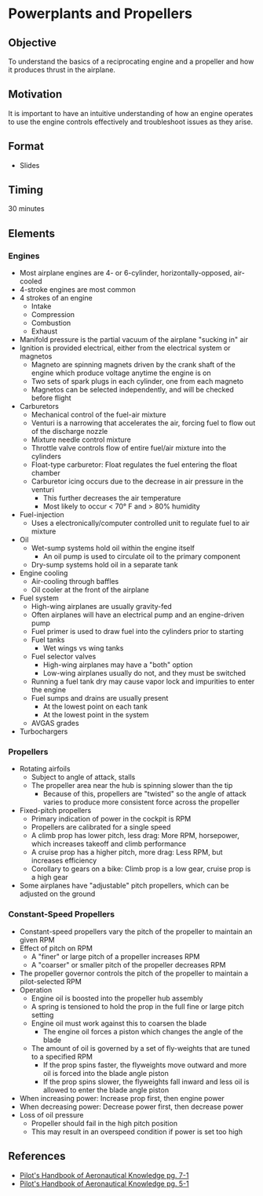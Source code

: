 # Powerplants and Propellers

## Objective

To understand the basics of a reciprocating engine and a propeller and how it produces thrust in the airplane.

## Motivation

It is important to have an intuitive understanding of how an engine operates to use the engine controls effectively and troubleshoot issues as they arise.

## Format

- Slides

## Timing

30 minutes

## Elements

### Engines

- Most airplane engines are 4- or 6-cylinder, horizontally-opposed, air-cooled
- 4-stroke engines are most common
- 4 strokes of an engine
  - Intake
  - Compression
  - Combustion
  - Exhaust
- Manifold pressure is the partial vacuum of the airplane "sucking in" air
- Ignition is provided electrical, either from the electrical system or magnetos
  - Magneto are spinning magnets driven by the crank shaft of the engine which produce voltage anytime the engine is on
  - Two sets of spark plugs in each cylinder, one from each magneto
  - Magnetos can be selected independently, and will be checked before flight
- Carburetors
  - Mechanical control of the fuel-air mixture
  - Venturi is a narrowing that accelerates the air, forcing fuel to flow out of the discharge nozzle
  - Mixture needle control mixture
  - Throttle valve controls flow of entire fuel/air mixture into the cylinders
  - Float-type carburetor: Float regulates the fuel entering the float chamber
  - Carburetor icing occurs due to the decrease in air pressure in the venturi
    - This further decreases the air temperature
    - Most likely to occur &lt; 70&deg; F and &gt; 80% humidity
- Fuel-injection
  - Uses a electronically/computer controlled unit to regulate fuel to air mixture
- Oil
  - Wet-sump systems hold oil within the engine itself
    - An oil pump is used to circulate oil to the primary component
  - Dry-sump systems hold oil in a separate tank
- Engine cooling
  - Air-cooling through baffles
  - Oil cooler at the front of the airplane
- Fuel system
  - High-wing airplanes are usually gravity-fed
  - Often airplanes will have an electrical pump and an engine-driven pump
  - Fuel primer is used to draw fuel into the cylinders prior to starting
  - Fuel tanks
    - Wet wings vs wing tanks
  - Fuel selector valves
    - High-wing airplanes may have a "both" option
    - Low-wing airplanes usually do not, and they must be switched
  - Running a fuel tank dry may cause vapor lock and impurities to enter the engine
  - Fuel sumps and drains are usually present
    - At the lowest point on each tank
    - At the lowest point in the system
  - AVGAS grades
- Turbochargers

### Propellers

- Rotating airfoils
  - Subject to angle of attack, stalls
  - The propeller area near the hub is spinning slower than the tip
    - Because of this, propellers are "twisted" so the angle of attack varies to produce more consistent force across the propeller
- Fixed-pitch propellers
  - Primary indication of power in the cockpit is RPM
  - Propellers are calibrated for a single speed
  - A climb prop has lower pitch, less drag: More RPM, horsepower, which increases takeoff and climb performance
  - A cruise prop has a higher pitch, more drag: Less RPM, but increases efficiency
  - Corollary to gears on a bike: Climb prop is a low gear, cruise prop is a high gear
- Some airplanes have "adjustable" pitch propellers, which can be adjusted on the ground

### Constant-Speed Propellers

- Constant-speed propellers vary the pitch of the propeller to maintain an given RPM
- Effect of pitch on RPM
  - A "finer" or large pitch of a propeller increases RPM
  - A "coarser" or smaller pitch of the propeller decreases RPM
- The propeller governor controls the pitch of the propeller to maintain a pilot-selected RPM
- Operation
  - Engine oil is boosted into the propeller hub assembly
  - A spring is tensioned to hold the prop in the full fine or large pitch setting
  - Engine oil must work against this to coarsen the blade
    - The engine oil forces a piston which changes the angle of the blade
  - The amount of oil is governed by a set of fly-weights that are tuned to a specified RPM
    - If the prop spins faster, the flyweights move outward and more oil is forced into the blade angle piston
    - If the prop spins slower, the flyweights fall inward and less oil is allowed to enter the blade angle piston
- When increasing power: Increase prop first, then engine power
- When decreasing power: Decrease power first, then decrease power
- Loss of oil pressure
  - Propeller should fail in the high pitch position
  - This may result in an overspeed condition if power is set too high

## References

- [Pilot's Handbook of Aeronautical Knowledge pg. 7-1](/_references/PHAK/7-1)
- [Pilot's Handbook of Aeronautical Knowledge pg. 5-1](/_references/PHAK/5-1)
